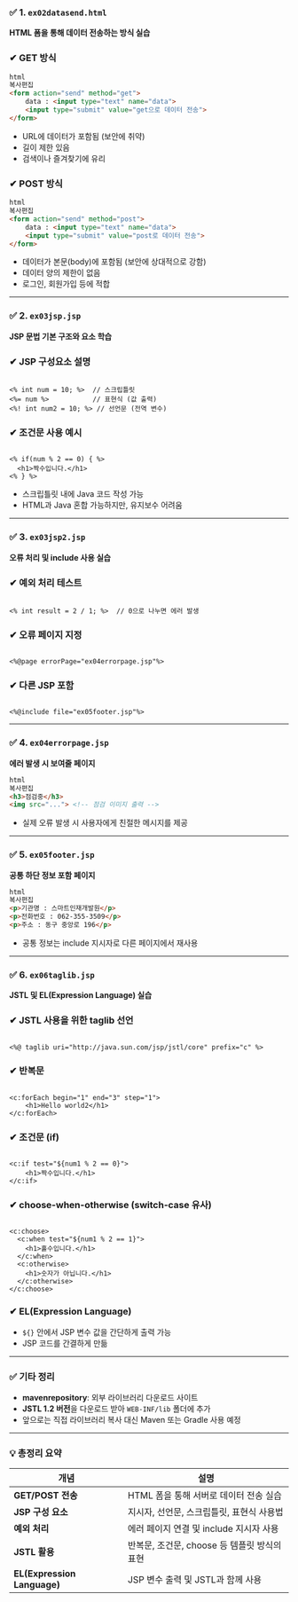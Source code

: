 ### ✅ 1. `ex02datasend.html`

**HTML 폼을 통해 데이터 전송하는 방식 실습**

### ✔ GET 방식

```html
html
복사편집
<form action="send" method="get">
	data : <input type="text" name="data">
	<input type="submit" value="get으로 데이터 전송">
</form>

```

- URL에 데이터가 포함됨 (보안에 취약)
- 길이 제한 있음
- 검색이나 즐겨찾기에 유리

### ✔ POST 방식

```html
html
복사편집
<form action="send" method="post">
	data : <input type="text" name="data">
	<input type="submit" value="post로 데이터 전송">
</form>

```

- 데이터가 본문(body)에 포함됨 (보안에 상대적으로 강함)
- 데이터 양의 제한이 없음
- 로그인, 회원가입 등에 적합

---

### ✅ 2. `ex03jsp.jsp`

**JSP 문법 기본 구조와 요소 학습**

### ✔ JSP 구성요소 설명

```

<% int num = 10; %>  // 스크립틀릿
<%= num %>           // 표현식 (값 출력)
<%! int num2 = 10; %> // 선언문 (전역 변수)

```

### ✔ 조건문 사용 예시

```

<% if(num % 2 == 0) { %>
  <h1>짝수입니다.</h1>
<% } %>

```

- 스크립틀릿 내에 Java 코드 작성 가능
- HTML과 Java 혼합 가능하지만, 유지보수 어려움

---

### ✅ 3. `ex03jsp2.jsp`

**오류 처리 및 include 사용 실습**

### ✔ 예외 처리 테스트

```

<% int result = 2 / 1; %>  // 0으로 나누면 에러 발생

```

### ✔ 오류 페이지 지정

```

<%@page errorPage="ex04errorpage.jsp"%>

```

### ✔ 다른 JSP 포함

```

<%@include file="ex05footer.jsp"%>

```

---

### ✅ 4. `ex04errorpage.jsp`

**에러 발생 시 보여줄 페이지**

```html
html
복사편집
<h3>점검중</h3>
<img src="..."> <!-- 점검 이미지 출력 -->

```

- 실제 오류 발생 시 사용자에게 친절한 메시지를 제공

---

### ✅ 5. `ex05footer.jsp`

**공통 하단 정보 포함 페이지**

```html
html
복사편집
<p>기관명 : 스마트인재개발원</p>
<p>전화번호 : 062-355-3509</p>
<p>주소 : 동구 중앙로 196</p>

```

- 공통 정보는 include 지시자로 다른 페이지에서 재사용

---

### ✅ 6. `ex06taglib.jsp`

**JSTL 및 EL(Expression Language) 실습**

### ✔ JSTL 사용을 위한 taglib 선언

```

<%@ taglib uri="http://java.sun.com/jsp/jstl/core" prefix="c" %>

```

### ✔ 반복문

```

<c:forEach begin="1" end="3" step="1">
	<h1>Hello world2</h1>
</c:forEach>

```

### ✔ 조건문 (if)

```

<c:if test="${num1 % 2 == 0}">
	<h1>짝수입니다.</h1>
</c:if>

```

### ✔ choose-when-otherwise (switch-case 유사)

```

<c:choose>
  <c:when test="${num1 % 2 == 1}">
    <h1>홀수입니다.</h1>
  </c:when>
  <c:otherwise>
    <h1>숫자가 아닙니다.</h1>
  </c:otherwise>
</c:choose>

```

### ✔ EL(Expression Language)

- `${}` 안에서 JSP 변수 값을 간단하게 출력 가능
- JSP 코드를 간결하게 만듦

---

### ✅ 기타 정리

- **mavenrepository**: 외부 라이브러리 다운로드 사이트
- **JSTL 1.2 버전**을 다운로드 받아 `WEB-INF/lib` 폴더에 추가
- 앞으로는 직접 라이브러리 복사 대신 Maven 또는 Gradle 사용 예정

---

### 💡 총정리 요약

| 개념 | 설명 |
| --- | --- |
| **GET/POST 전송** | HTML 폼을 통해 서버로 데이터 전송 실습 |
| **JSP 구성 요소** | 지시자, 선언문, 스크립틀릿, 표현식 사용법 |
| **예외 처리** | 에러 페이지 연결 및 include 지시자 사용 |
| **JSTL 활용** | 반복문, 조건문, choose 등 템플릿 방식의 표현 |
| **EL(Expression Language)** | JSP 변수 출력 및 JSTL과 함께 사용 |